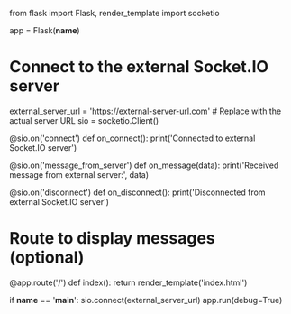 from flask import Flask, render_template
import socketio

app = Flask(__name__)

# Connect to the external Socket.IO server
external_server_url = 'https://external-server-url.com'  # Replace with the actual server URL
sio = socketio.Client()

@sio.on('connect')
def on_connect():
    print('Connected to external Socket.IO server')

@sio.on('message_from_server')
def on_message(data):
    print('Received message from external server:', data)

@sio.on('disconnect')
def on_disconnect():
    print('Disconnected from external Socket.IO server')

# Route to display messages (optional)
@app.route('/')
def index():
    return render_template('index.html')

if __name__ == '__main__':
    sio.connect(external_server_url)
    app.run(debug=True)
